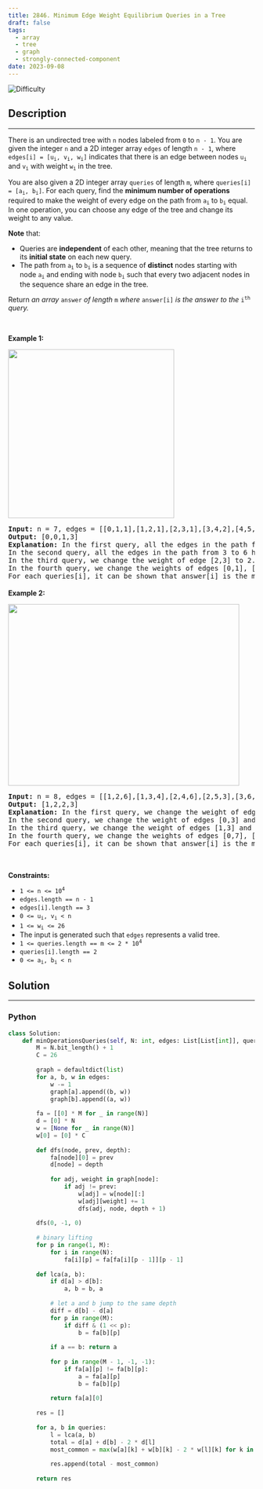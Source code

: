 ```yaml
---
title: 2846. Minimum Edge Weight Equilibrium Queries in a Tree
draft: false
tags: 
  - array
  - tree
  - graph
  - strongly-connected-component
date: 2023-09-08
---
```


![Difficulty](https://img.shields.io/badge/Difficulty-Hard-blue.svg)

## Description

---
<p>There is an undirected tree with <code>n</code> nodes labeled from <code>0</code> to <code>n - 1</code>. You are given the integer <code>n</code> and a 2D integer array <code>edges</code> of length <code>n - 1</code>, where <code>edges[i] = [u<sub>i</sub>, v<sub>i</sub>, w<sub>i</sub>]</code> indicates that there is an edge between nodes <code>u<sub>i</sub></code> and <code>v<sub>i</sub></code> with weight <code>w<sub>i</sub></code> in the tree.</p>

<p>You are also given a 2D integer array <code>queries</code> of length <code>m</code>, where <code>queries[i] = [a<sub>i</sub>, b<sub>i</sub>]</code>. For each query, find the <strong>minimum number of operations</strong> required to make the weight of every edge on the path from <code>a<sub>i</sub></code> to <code>b<sub>i</sub></code> equal. In one operation, you can choose any edge of the tree and change its weight to any value.</p>

<p><strong>Note</strong> that:</p>

<ul>
	<li>Queries are <strong>independent</strong> of each other, meaning that the tree returns to its <strong>initial state</strong> on each new query.</li>
	<li>The path from <code>a<sub>i</sub></code> to <code>b<sub>i</sub></code> is a sequence of <strong>distinct</strong> nodes starting with node <code>a<sub>i</sub></code> and ending with node <code>b<sub>i</sub></code> such that every two adjacent nodes in the sequence share an edge in the tree.</li>
</ul>

<p>Return <em>an array </em><code>answer</code><em> of length </em><code>m</code><em> where</em> <code>answer[i]</code> <em>is the answer to the</em> <code>i<sup>th</sup></code> <em>query.</em></p>

<p>&nbsp;</p>
<p><strong class="example">Example 1:</strong></p>
<img alt="" src="https://assets.leetcode.com/uploads/2023/08/11/graph-6-1.png" style="width: 339px; height: 344px;" />
<pre>
<strong>Input:</strong> n = 7, edges = [[0,1,1],[1,2,1],[2,3,1],[3,4,2],[4,5,2],[5,6,2]], queries = [[0,3],[3,6],[2,6],[0,6]]
<strong>Output:</strong> [0,0,1,3]
<strong>Explanation:</strong> In the first query, all the edges in the path from 0 to 3 have a weight of 1. Hence, the answer is 0.
In the second query, all the edges in the path from 3 to 6 have a weight of 2. Hence, the answer is 0.
In the third query, we change the weight of edge [2,3] to 2. After this operation, all the edges in the path from 2 to 6 have a weight of 2. Hence, the answer is 1.
In the fourth query, we change the weights of edges [0,1], [1,2] and [2,3] to 2. After these operations, all the edges in the path from 0 to 6 have a weight of 2. Hence, the answer is 3.
For each queries[i], it can be shown that answer[i] is the minimum number of operations needed to equalize all the edge weights in the path from a<sub>i</sub> to b<sub>i</sub>.
</pre>

<p><strong class="example">Example 2:</strong></p>
<img alt="" src="https://assets.leetcode.com/uploads/2023/08/11/graph-9-1.png" style="width: 472px; height: 370px;" />
<pre>
<strong>Input:</strong> n = 8, edges = [[1,2,6],[1,3,4],[2,4,6],[2,5,3],[3,6,6],[3,0,8],[7,0,2]], queries = [[4,6],[0,4],[6,5],[7,4]]
<strong>Output:</strong> [1,2,2,3]
<strong>Explanation:</strong> In the first query, we change the weight of edge [1,3] to 6. After this operation, all the edges in the path from 4 to 6 have a weight of 6. Hence, the answer is 1.
In the second query, we change the weight of edges [0,3] and [3,1] to 6. After these operations, all the edges in the path from 0 to 4 have a weight of 6. Hence, the answer is 2.
In the third query, we change the weight of edges [1,3] and [5,2] to 6. After these operations, all the edges in the path from 6 to 5 have a weight of 6. Hence, the answer is 2.
In the fourth query, we change the weights of edges [0,7], [0,3] and [1,3] to 6. After these operations, all the edges in the path from 7 to 4 have a weight of 6. Hence, the answer is 3.
For each queries[i], it can be shown that answer[i] is the minimum number of operations needed to equalize all the edge weights in the path from a<sub>i</sub> to b<sub>i</sub>.
</pre>

<p>&nbsp;</p>
<p><strong>Constraints:</strong></p>

<ul>
	<li><code>1 &lt;= n &lt;= 10<sup>4</sup></code></li>
	<li><code>edges.length == n - 1</code></li>
	<li><code>edges[i].length == 3</code></li>
	<li><code>0 &lt;= u<sub>i</sub>, v<sub>i</sub> &lt; n</code></li>
	<li><code>1 &lt;= w<sub>i</sub> &lt;= 26</code></li>
	<li>The input is generated such that <code>edges</code> represents a valid tree.</li>
	<li><code>1 &lt;= queries.length == m &lt;= 2 * 10<sup>4</sup></code></li>
	<li><code>queries[i].length == 2</code></li>
	<li><code>0 &lt;= a<sub>i</sub>, b<sub>i</sub> &lt; n</code></li>
</ul>


## Solution

---
### Python
``` py title='minimum-edge-weight-equilibrium-queries-in-a-tree'
class Solution:
    def minOperationsQueries(self, N: int, edges: List[List[int]], queries: List[List[int]]) -> List[int]:
        M = N.bit_length() + 1
        C = 26
        
        graph = defaultdict(list)
        for a, b, w in edges:
            w -= 1
            graph[a].append((b, w))
            graph[b].append((a, w))
        
        fa = [[0] * M for _ in range(N)]
        d = [0] * N
        w = [None for _ in range(N)]
        w[0] = [0] * C
        
        def dfs(node, prev, depth):
            fa[node][0] = prev
            d[node] = depth
            
            for adj, weight in graph[node]:
                if adj != prev:
                    w[adj] = w[node][:]
                    w[adj][weight] += 1
                    dfs(adj, node, depth + 1)
        
        dfs(0, -1, 0)
        
        # binary lifting
        for p in range(1, M):
            for i in range(N):
                fa[i][p] = fa[fa[i][p - 1]][p - 1]
                
        def lca(a, b):
            if d[a] > d[b]:
                a, b = b, a
            
            # let a and b jump to the same depth
            diff = d[b] - d[a]
            for p in range(M):
                if diff & (1 << p):
                    b = fa[b][p]
            
            if a == b: return a
            
            for p in range(M - 1, -1, -1):
                if fa[a][p] != fa[b][p]:
                    a = fa[a][p]
                    b = fa[b][p]
            
            return fa[a][0]
        
        res = []
        
        for a, b in queries:
            l = lca(a, b)
            total = d[a] + d[b] - 2 * d[l]
            most_common = max(w[a][k] + w[b][k] - 2 * w[l][k] for k in range(26))
            
            res.append(total - most_common)
        
        return res

```

